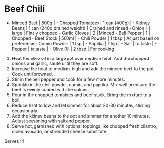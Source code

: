 # Beef Chili

- Minced Beef | 500g | - Chopped Tomatoes | 1 can (400g) | - Kidney Beans | 1 can (240g drained weight) | Drained and rinsed - Onion | 1 large | Finely chopped - Garlic Cloves | 2 | Minced - Bell Pepper | 1 | Chopped - Beef Stock | 500ml | - Chili Powder | 1 tbsp | Adjust based on preference - Cumin Powder | 1 tsp | - Paprika | 1 tsp | - Salt | to taste | - Pepper | to taste | - Olive Oil | 2 tbsp | For cooking


1. Heat the olive oil in a large pot over medium heat. Add the chopped onions and garlic, sauté until they are soft.
2. Increase the heat to medium-high and add the minced beef to the pot. Cook until browned.
3. Stir in the bell pepper and cook for a few more minutes.
4. Sprinkle in the chili powder, cumin, and paprika. Mix well to ensure the beef is evenly coated with the spices.
5. Pour in the chopped tomatoes and beef stock. Bring the mixture to a boil.
6. Reduce heat to low and let simmer for about 20-30 minutes, stirring occasionally.
7. Add the kidney beans to the pot and simmer for another 10 minutes. Adjust seasoning with salt and pepper.
8. Serve hot, garnished with optional toppings like chopped fresh cilantro, diced avocado, or shredded cheese substitute.


 Serves :4